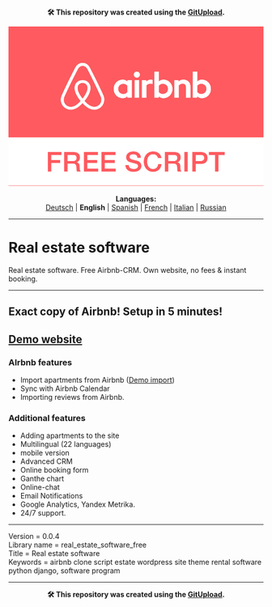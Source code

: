 <p align="center"><b>🛠️ This repository was created using the <a href="https://gitupload.com">GitUpload</a>.</b></p>
<p align="center"><a href="https://estate.im"><img src="https://github.com/markolofsen/airbnb_clone_script//blob/master/.banners/banner_en.jpg?raw=1" /></a></p>
<p align="center"><b>Languages:</b><br /><a href="https://github.com/markolofsen/airbnb_clone_script/blob/master/README_de.md">Deutsch</a> | <b>English</b> | <a href="https://github.com/markolofsen/airbnb_clone_script/blob/master/README_es.md">Spanish</a> | <a href="https://github.com/markolofsen/airbnb_clone_script/blob/master/README_fr.md">French</a> | <a href="https://github.com/markolofsen/airbnb_clone_script/blob/master/README_it.md">Italian</a> | <a href="https://github.com/markolofsen/airbnb_clone_script/blob/master/README_ru.md">Russian</a></p>

---

# Real estate software
Real estate software. Free Airbnb-CRM. Own website, no fees & instant booking.

<hr />

## Exact copy of Airbnb! Setup in 5 minutes!
## <a href="https://demo.estate.im">Demo website</a>

### AIrbnb features
* Import apartments from Airbnb (<a href="https://estate.im/">Demo import</a>)
* Sync with Airbnb Calendar
* Importing reviews from Airbnb.


### Additional features
* Adding apartments to the site
* Multilingual (22 languages)
* mobile version
* Advanced CRM
* Online booking form
* Ganthe chart
* Online-chat
* Email Notifications
* Google Analytics, Yandex Metrika.
* 24/7 support.


<hr />

Version = 0.0.4 <br />
Library name = real_estate_software_free <br />
Title = Real estate software <br />
Keywords = airbnb clone script estate wordpress site theme rental software python django, software program <br />

    

---

<p align="center"><b>🛠️ This repository was created using the <a href="https://gitupload.com">GitUpload</a>.</b></p>